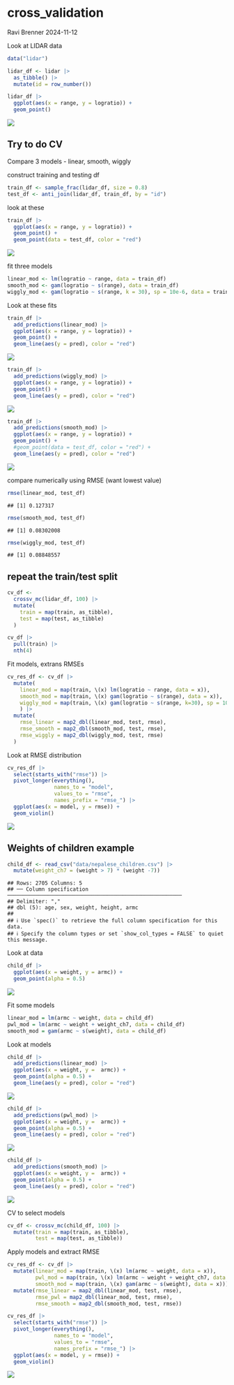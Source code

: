 cross_validation
================
Ravi Brenner
2024-11-12

Look at LIDAR data

``` r
data("lidar")

lidar_df <- lidar |>
  as_tibble() |>
  mutate(id = row_number())
```

``` r
lidar_df |>
  ggplot(aes(x = range, y = logratio)) + 
  geom_point()
```

![](cross_validation_files/figure-gfm/unnamed-chunk-2-1.png)<!-- -->

## Try to do CV

Compare 3 models - linear, smooth, wiggly

construct training and testing df

``` r
train_df <- sample_frac(lidar_df, size = 0.8)
test_df <- anti_join(lidar_df, train_df, by = "id")
```

look at these

``` r
train_df |>
  ggplot(aes(x = range, y = logratio)) + 
  geom_point() +
  geom_point(data = test_df, color = "red")
```

![](cross_validation_files/figure-gfm/unnamed-chunk-4-1.png)<!-- -->

fit three models

``` r
linear_mod <- lm(logratio ~ range, data = train_df)
smooth_mod <- gam(logratio ~ s(range), data = train_df)
wiggly_mod <- gam(logratio ~ s(range, k = 30), sp = 10e-6, data = train_df)
```

Look at these fits

``` r
train_df |>
  add_predictions(linear_mod) |>
  ggplot(aes(x = range, y = logratio)) + 
  geom_point() + 
  geom_line(aes(y = pred), color = "red")
```

![](cross_validation_files/figure-gfm/unnamed-chunk-6-1.png)<!-- -->

``` r
train_df |>
  add_predictions(wiggly_mod) |>
  ggplot(aes(x = range, y = logratio)) + 
  geom_point() + 
  geom_line(aes(y = pred), color = "red")
```

![](cross_validation_files/figure-gfm/unnamed-chunk-7-1.png)<!-- -->

``` r
train_df |>
  add_predictions(smooth_mod) |>
  ggplot(aes(x = range, y = logratio)) + 
  geom_point() + 
  #geom_point(data = test_df, color = "red") + 
  geom_line(aes(y = pred), color = "red")
```

![](cross_validation_files/figure-gfm/unnamed-chunk-8-1.png)<!-- -->

compare numerically using RMSE (want lowest value)

``` r
rmse(linear_mod, test_df)
```

    ## [1] 0.127317

``` r
rmse(smooth_mod, test_df)
```

    ## [1] 0.08302008

``` r
rmse(wiggly_mod, test_df)
```

    ## [1] 0.08848557

## repeat the train/test split

``` r
cv_df <- 
  crossv_mc(lidar_df, 100) |>
  mutate(
    train = map(train, as_tibble),
    test = map(test, as_tibble)
  )
```

``` r
cv_df |>
  pull(train) |>
  nth(4) 
```

Fit models, extrans RMSEs

``` r
cv_res_df <- cv_df |>
  mutate(
    linear_mod = map(train, \(x) lm(logratio ~ range, data = x)),
    smooth_mod = map(train, \(x) gam(logratio ~ s(range), data = x)),
    wiggly_mod = map(train, \(x) gam(logratio ~ s(range, k=30), sp = 10e-6, data = x))
    ) |>
  mutate(
    rmse_linear = map2_dbl(linear_mod, test, rmse),
    rmse_smooth = map2_dbl(smooth_mod, test, rmse),
    rmse_wiggly = map2_dbl(wiggly_mod, test, rmse)
  )
```

Look at RMSE distribution

``` r
cv_res_df |>
  select(starts_with("rmse")) |>
  pivot_longer(everything(),
               names_to = "model",
               values_to = "rmse",
               names_prefix = "rmse_") |>
  ggplot(aes(x = model, y = rmse)) +
  geom_violin()
```

![](cross_validation_files/figure-gfm/unnamed-chunk-13-1.png)<!-- -->

## Weights of children example

``` r
child_df <- read_csv("data/nepalese_children.csv") |>
  mutate(weight_ch7 = (weight > 7) * (weight -7))
```

    ## Rows: 2705 Columns: 5
    ## ── Column specification ────────────────────────────────────────────────────────
    ## Delimiter: ","
    ## dbl (5): age, sex, weight, height, armc
    ## 
    ## ℹ Use `spec()` to retrieve the full column specification for this data.
    ## ℹ Specify the column types or set `show_col_types = FALSE` to quiet this message.

Look at data

``` r
child_df |>
  ggplot(aes(x = weight, y = armc)) + 
  geom_point(alpha = 0.5)
```

![](cross_validation_files/figure-gfm/unnamed-chunk-15-1.png)<!-- -->

Fit some models

``` r
linear_mod = lm(armc ~ weight, data = child_df)
pwl_mod = lm(armc ~ weight + weight_ch7, data = child_df)
smooth_mod = gam(armc ~ s(weight), data = child_df)
```

Look at models

``` r
child_df |>
  add_predictions(linear_mod) |>
  ggplot(aes(x = weight, y =  armc)) + 
  geom_point(alpha = 0.5) + 
  geom_line(aes(y = pred), color = "red")
```

![](cross_validation_files/figure-gfm/unnamed-chunk-17-1.png)<!-- -->

``` r
child_df |>
  add_predictions(pwl_mod) |>
  ggplot(aes(x = weight, y =  armc)) + 
  geom_point(alpha = 0.5) + 
  geom_line(aes(y = pred), color = "red")
```

![](cross_validation_files/figure-gfm/unnamed-chunk-18-1.png)<!-- -->

``` r
child_df |>
  add_predictions(smooth_mod) |>
  ggplot(aes(x = weight, y =  armc)) + 
  geom_point(alpha = 0.5) + 
  geom_line(aes(y = pred), color = "red")
```

![](cross_validation_files/figure-gfm/unnamed-chunk-19-1.png)<!-- -->

CV to select models

``` r
cv_df <- crossv_mc(child_df, 100) |>
  mutate(train = map(train, as_tibble),
         test = map(test, as_tibble))
```

Apply models and extract RMSE

``` r
cv_res_df <- cv_df |>
  mutate(linear_mod = map(train, \(x) lm(armc ~ weight, data = x)),
         pwl_mod = map(train, \(x) lm(armc ~ weight + weight_ch7, data = x)),
         smooth_mod = map(train, \(x) gam(armc ~ s(weight), data = x))) |>
  mutate(rmse_linear = map2_dbl(linear_mod, test, rmse),
         rmse_pwl = map2_dbl(linear_mod, test, rmse),
         rmse_smooth = map2_dbl(smooth_mod, test, rmse))
```

``` r
cv_res_df |>
  select(starts_with("rmse")) |>
  pivot_longer(everything(),
               names_to = "model",
               values_to = "rmse",
               names_prefix = "rmse_") |>
  ggplot(aes(x = model, y = rmse)) +
  geom_violin()
```

![](cross_validation_files/figure-gfm/unnamed-chunk-22-1.png)<!-- -->

